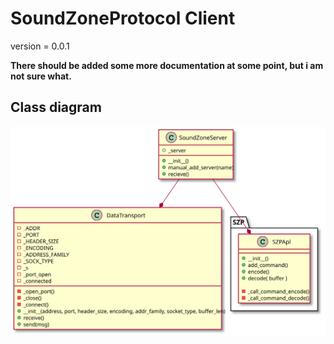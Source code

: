 
<!-- 
To compile puml use: (Assuming plantuml you are in the directory)
plantuml.jar -tsvg readme.md -o diagrams
-->

# SoundZoneProtocol Client


version = 0.0.1

**There should be added some more documentation at some point, but i am not sure what.**


## Class diagram

<!--
```
@startuml class_diagram

SoundZoneServer --* DataTransport

package "SZP" {
    SoundZoneServer --* SZPApl
}


class SoundZoneServer {
    + _server

    + __init__()
    + manual_add_server(name)
    + recieve()
}

class SZPApl {
    + __init__()
    + add_command()
    + encode()
    + decode( buffer )

    - _call_command_encode()
    - _call_command_decode()
}

class DataTransport {
    - _ADDR
    - _PORT
    - _HEADER_SIZE
    - _ENCODING
    - _ADDRESS_FAMILY
    - _SOCK_TYPE
    - _s
    - _port_open
    - _connected

    - _open_port()
    - _close()
    - _connect()
    + __init__(address, port, header_size, encoding, addr_family, socket_type, buffer_len)
    + receive()
    + send(msg)

}

@enduml
```
-->

![](diagrams/class_diagram.svg)